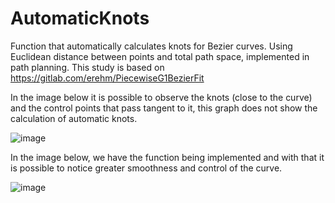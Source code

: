 # AutomaticKnots
Function that automatically calculates knots for Bezier curves. Using Euclidean distance between points and total path space, implemented in path planning. This study is based on https://gitlab.com/erehm/PiecewiseG1BezierFit

In the image below it is possible to observe the knots (close to the curve) and the control points that pass tangent to it, this graph does not show the calculation of automatic knots.

![image](https://github.com/user-attachments/assets/31b927cf-665a-443e-97bb-c02702a60642)

In the image below, we have the function being implemented and with that it is possible to notice greater smoothness and control of the curve.

![image](https://github.com/user-attachments/assets/9fe8ebee-30f2-4c66-b7cb-2c662bfcaa1f)
